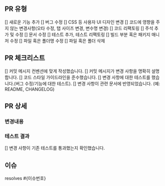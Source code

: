 ## PR 유형

[] 새로운 기능 추가
[] 버그 수정
[] CSS 등 사용자 UI 디자인 변경
[] 코드에 영향을 주지 않는 변경사항(오타 수정, 탭 사이즈 변경, 변수명 변경)
[] 코드 리팩토링
[] 주석 추가 및 수정
[] 문서 수정
[] 테스트 추가, 테스트 리팩토링
[] 빌드 부분 혹은 패키지 매니저 수정
[] 파일 혹은 폴더명 수정
[] 파일 혹은 폴더 삭제

## PR 체크리스트

<!-- PR이 다음 요구 사항을 충족하는지 확인하세요. -->

[] 커밋 메시지 컨벤션에 맞게 작성했습니다.
[] 커밋 메시지가 변경 사항을 명확히 설명합니다.
[] 코드 스타일 가이드라인을 준수했습니다.
[] 변경 사항에 대한 테스트를 했습니다.(버그 수정/기능에 대한 테스트).
[] 변경 사항이 관련 문서에 반영되었습니다. (예: README, CHANGELOG)

## PR 상세

### 변경내용

<!-- PR에 포함된 기능을 설명해주세요. -->
<!--
  ex) **새로운 기능 추가**
  - 장바구니 기능 강화: 장바구니에 상품을 추가할 때 수량을 직접 입력할 수 있는 기능을 추가했습니다.
  - 추천 상품 기능 추가: 사용자 맞춤형 추천 상품을 메인 페이지에 표시하도록 구현했습니다.
-->

### 테스트 결과

<!-- 변경 사항에 대한 테스트 결과를 설명해주세요. -->

[] 변경 사항이 기존 테스트를 통과했는지 확인했습니다.

## 이슈

<!-- 이슈 키워드와 함께 #을 입력한 후 이슈 번호를 선택해주세요. -->

resolves #{이슈번호}
